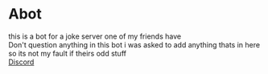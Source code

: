# Abot
this is a bot for a joke server one of my friends have<br>
Don't question anything in this bot i was asked to add anything thats in here so its not my fault if theirs odd stuff<br>
[Discord](https://discord.gg/6P9TN564Hp)
